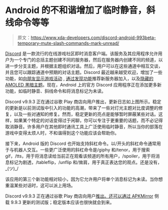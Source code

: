 # Android 的不和谐增加了临时静音，斜线命令等等

> 原文：<https://www.xda-developers.com/discord-android-993beta-temporary-mute-slash-commands-mark-unread/>

[Discord](https://www.xda-developers.com/official-xda-developers-discord-server/) 是一款流行的在线游戏社区即时消息客户端。该服务及其应用程序允许用户为一个专门的总括主题创建不同的服务器，然后在服务器内创建不同的频道，以进一步分支主题，并根据主题组织对话。然后，用户可以在这些通道中相互交谈，并且您可以跟踪通道中预期的对话主题。Discord 最近越来越受欢迎，增加了一些功能，如[向朋友显示游戏活动](https://www.xda-developers.com/discord-android-game-detection/) , [通过发现功能](https://www.xda-developers.com/discord-tests-discover-feature-servers/)推荐新服务器加入，以及[隐藏的 AMOLED 黑暗主题](https://www.xda-developers.com/discord-9-8-2-hidden-amoled-dark-theme-android/)。现在，Android 上的官方 Discord 应用程序正在添加更多新功能，如临时静音、斜线命令和将消息标记为未读。

Discord v9.9.3 正在通过谷歌 Play 商店向用户推出，更新日志如上图所示。稳定的更新是以前测试版中引入的功能的高潮，带来了一些对灯光主题对比度调整的修复，以及一些对通知的修复。然而，稳定更新的亮点是能够暂时屏蔽某些对话。这样，如果某个特定的对话变得过于闲聊，你可以专注于更重要的话题，而不必记得取消静音。许多用户在其他即时通讯工具上广泛使用临时静音，所以当你的部落在游戏中变得太烦人时，不和谐得到这个功能应该会帮助你。

接下来，Android 版的 Discord 也开始支持斜杠命令。以/开头的斜杠命令通常用于与机器人交互。一些更广泛使用的斜杠命令是/giphy 和/tenor，用于搜索 gif，/tts，用于将消息读给当前正在观看该频道的所有用户，/spoiler，用于将消息标记为剧透，/tableflip，/unflip 和/耸肩，用于真正表达您的观点。还是没有， \_(ツ)_/

该应用的第三个新功能相对较小，因为它允许用户将单个消息标记为未读。当你想重温某些对话时，这可以派上用场。

Discord v9.9.3 正在通过谷歌 Play 商店向用户[推出。还可以](https://play.google.com/store/apps/details?id=com.discord)[通过 APKMirror](https://www.apkmirror.com/apk/discord-inc/discord-chat-for-gamers/discord-chat-for-gamers-9-9-3-release/) 侧载 9.9.3 更新的测试版；稳定版本应该也很快就会到来。